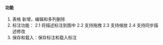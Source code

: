 #### 功能
1. 表格 新增，编辑和多列删除
2. 标注功能：
   2.1 将描述标注到图中
   2.2 支持拖拽
   2.3 支持缩放
   2.4 支持同步描述修改
3. 保存和载入：保存标注和载入标注